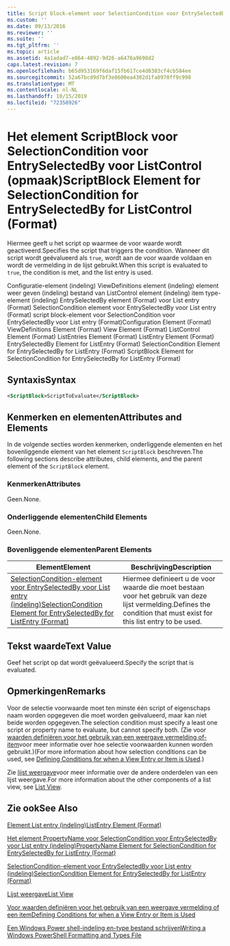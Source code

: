 ```yaml
---
title: Script block-element voor SelectionCondition voor EntrySelectedBy voor ListControl (indeling) | Microsoft Docs
ms.custom: ''
ms.date: 09/13/2016
ms.reviewer: ''
ms.suite: ''
ms.tgt_pltfrm: ''
ms.topic: article
ms.assetid: 4a1adad7-e864-4892-9d26-a6476a9698d2
caps.latest.revision: 7
ms.openlocfilehash: b65d953169f6daf15fb617ce4d0303cf4cb584ee
ms.sourcegitcommit: 52a67bcd9d7bf3e8600ea4302d1fa8970ff9c998
ms.translationtype: MT
ms.contentlocale: nl-NL
ms.lasthandoff: 10/15/2019
ms.locfileid: "72358926"
---
```

# <a name="scriptblock-element-for-selectioncondition-for-entryselectedby-for-listcontrol-format"></a><span data-ttu-id="ebe45-102">Het element ScriptBlock voor SelectionCondition voor EntrySelectedBy voor ListControl (opmaak)</span><span class="sxs-lookup"><span data-stu-id="ebe45-102">ScriptBlock Element for SelectionCondition for EntrySelectedBy for ListControl (Format)</span></span>

<span data-ttu-id="ebe45-103">Hiermee geeft u het script op waarmee de voor waarde wordt geactiveerd.</span><span class="sxs-lookup"><span data-stu-id="ebe45-103">Specifies the script that triggers the condition.</span></span> <span data-ttu-id="ebe45-104">Wanneer dit script wordt geëvalueerd als `true`, wordt aan de voor waarde voldaan en wordt de vermelding in de lijst gebruikt.</span><span class="sxs-lookup"><span data-stu-id="ebe45-104">When this script is evaluated to `true`, the condition is met, and the list entry is used.</span></span>

<span data-ttu-id="ebe45-105">Configuratie-element (indeling) ViewDefinitions element (indeling) element weer geven (indeling) bestand van ListControl element (indeling) item type-element (indeling) EntrySelectedBy element (Format) voor List entry (Format) SelectionCondition element voor EntrySelectedBy voor List entry (Format) script block-element voor SelectionCondition voor EntrySelectedBy voor List entry (Format)</span><span class="sxs-lookup"><span data-stu-id="ebe45-105">Configuration Element (Format) ViewDefinitions Element (Format) View Element (Format) ListControl Element (Format) ListEntries Element (Format) ListEntry Element (Format) EntrySelectedBy Element for ListEntry (Format) SelectionCondition Element for EntrySelectedBy for ListEntry (Format) ScriptBlock Element for SelectionCondition for EntrySelectedBy for ListEntry (Format)</span></span>

## <a name="syntax"></a><span data-ttu-id="ebe45-106">Syntaxis</span><span class="sxs-lookup"><span data-stu-id="ebe45-106">Syntax</span></span>

```xml
<ScriptBlock>ScriptToEvaluate</ScriptBlock>
```

## <a name="attributes-and-elements"></a><span data-ttu-id="ebe45-107">Kenmerken en elementen</span><span class="sxs-lookup"><span data-stu-id="ebe45-107">Attributes and Elements</span></span>

<span data-ttu-id="ebe45-108">In de volgende secties worden kenmerken, onderliggende elementen en het bovenliggende element van het element `ScriptBlock` beschreven.</span><span class="sxs-lookup"><span data-stu-id="ebe45-108">The following sections describe attributes, child elements, and the parent element of the `ScriptBlock` element.</span></span>

### <a name="attributes"></a><span data-ttu-id="ebe45-109">Kenmerken</span><span class="sxs-lookup"><span data-stu-id="ebe45-109">Attributes</span></span>

<span data-ttu-id="ebe45-110">Geen.</span><span class="sxs-lookup"><span data-stu-id="ebe45-110">None.</span></span>

### <a name="child-elements"></a><span data-ttu-id="ebe45-111">Onderliggende elementen</span><span class="sxs-lookup"><span data-stu-id="ebe45-111">Child Elements</span></span>

<span data-ttu-id="ebe45-112">Geen.</span><span class="sxs-lookup"><span data-stu-id="ebe45-112">None.</span></span>

### <a name="parent-elements"></a><span data-ttu-id="ebe45-113">Bovenliggende elementen</span><span class="sxs-lookup"><span data-stu-id="ebe45-113">Parent Elements</span></span>

|<span data-ttu-id="ebe45-114">Element</span><span class="sxs-lookup"><span data-stu-id="ebe45-114">Element</span></span>|<span data-ttu-id="ebe45-115">Beschrijving</span><span class="sxs-lookup"><span data-stu-id="ebe45-115">Description</span></span>|
|-------------|-----------------|
|[<span data-ttu-id="ebe45-116">SelectionCondition-element voor EntrySelectedBy voor List entry (indeling)</span><span class="sxs-lookup"><span data-stu-id="ebe45-116">SelectionCondition Element for EntrySelectedBy for ListEntry (Format)</span></span>](./selectioncondition-element-for-entryselectedby-for-listcontrol-format.md)|<span data-ttu-id="ebe45-117">Hiermee definieert u de voor waarde die moet bestaan voor het gebruik van deze lijst vermelding.</span><span class="sxs-lookup"><span data-stu-id="ebe45-117">Defines the condition that must exist for this list entry to be used.</span></span>|

## <a name="text-value"></a><span data-ttu-id="ebe45-118">Tekst waarde</span><span class="sxs-lookup"><span data-stu-id="ebe45-118">Text Value</span></span>

<span data-ttu-id="ebe45-119">Geef het script op dat wordt geëvalueerd.</span><span class="sxs-lookup"><span data-stu-id="ebe45-119">Specify the script that is evaluated.</span></span>

## <a name="remarks"></a><span data-ttu-id="ebe45-120">Opmerkingen</span><span class="sxs-lookup"><span data-stu-id="ebe45-120">Remarks</span></span>

<span data-ttu-id="ebe45-121">Voor de selectie voorwaarde moet ten minste één script of eigenschaps naam worden opgegeven die moet worden geëvalueerd, maar kan niet beide worden opgegeven.</span><span class="sxs-lookup"><span data-stu-id="ebe45-121">The selection condition must specify a least one script or property name to evaluate, but cannot specify both.</span></span> <span data-ttu-id="ebe45-122">(Zie voor [waarden definiëren voor het gebruik van een weergave vermelding of-item](./defining-conditions-for-displaying-data.md)voor meer informatie over hoe selectie voorwaarden kunnen worden gebruikt.)</span><span class="sxs-lookup"><span data-stu-id="ebe45-122">(For more information about how selection conditions can be used, see [Defining Conditions for when a View Entry or Item is Used](./defining-conditions-for-displaying-data.md).)</span></span>

<span data-ttu-id="ebe45-123">Zie [lijst weergave](./creating-a-list-view.md)voor meer informatie over de andere onderdelen van een lijst weergave.</span><span class="sxs-lookup"><span data-stu-id="ebe45-123">For more information about the other components of a list view, see [List View](./creating-a-list-view.md).</span></span>

## <a name="see-also"></a><span data-ttu-id="ebe45-124">Zie ook</span><span class="sxs-lookup"><span data-stu-id="ebe45-124">See Also</span></span>

[<span data-ttu-id="ebe45-125">Element List entry (indeling)</span><span class="sxs-lookup"><span data-stu-id="ebe45-125">ListEntry Element (Format)</span></span>](./listentry-element-for-listcontrol-format.md)

[<span data-ttu-id="ebe45-126">Het element PropertyName voor SelectionCondition voor EntrySelectedBy voor List entry (indeling)</span><span class="sxs-lookup"><span data-stu-id="ebe45-126">PropertyName Element for SelectionCondition for EntrySelectedBy for ListEntry (Format)</span></span>](./propertyname-element-for-selectioncondition-for-entryselectedby-for-listcontrol-format.md)

[<span data-ttu-id="ebe45-127">SelectionCondition-element voor EntrySelectedBy voor List entry (indeling)</span><span class="sxs-lookup"><span data-stu-id="ebe45-127">SelectionCondition Element for EntrySelectedBy for ListEntry (Format)</span></span>](./selectioncondition-element-for-entryselectedby-for-listcontrol-format.md)

[<span data-ttu-id="ebe45-128">Lijst weergave</span><span class="sxs-lookup"><span data-stu-id="ebe45-128">List View</span></span>](./creating-a-list-view.md)

[<span data-ttu-id="ebe45-129">Voor waarden definiëren voor het gebruik van een weergave vermelding of een item</span><span class="sxs-lookup"><span data-stu-id="ebe45-129">Defining Conditions for when a View Entry or Item is Used</span></span>](./defining-conditions-for-displaying-data.md)

[<span data-ttu-id="ebe45-130">Een Windows Power shell-indeling en-type bestand schrijven</span><span class="sxs-lookup"><span data-stu-id="ebe45-130">Writing a Windows PowerShell Formatting and Types File</span></span>](./writing-a-powershell-formatting-file.md)

